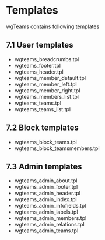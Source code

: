 # Templates

wgTeams contains following templates

## 7.1 User templates

* wgteams\_breadcrumbs.tpl
* wgteams\_footer.tpl
* wgteams\_header.tpl
* wgteams\_member\_default.tpl
* wgteams\_member\_left.tpl
* wgteams\_member\_right.tpl
* wgteams\_members\_list.tpl
* wgteams\_teams.tpl
* wgteams\_teams\_list.tpl

## 7.2 Block templates

* wgteams\_block\_teams.tpl
* wgteams\_block\_teamsmembers.tpl

## 7.3 Admin templates

* wgteams\_admin\_about.tpl
* wgteams\_admin\_footer.tpl
* wgteams\_admin\_header.tpl
* wgteams\_admin\_index.tpl
* wgteams\_admin\_infofields.tpl
* wgteams\_admin\_labels.tpl
* wgteams\_admin\_members.tpl
* wgteams\_admin\_relations.tpl
* wgteams\_admin\_teams.tpl

